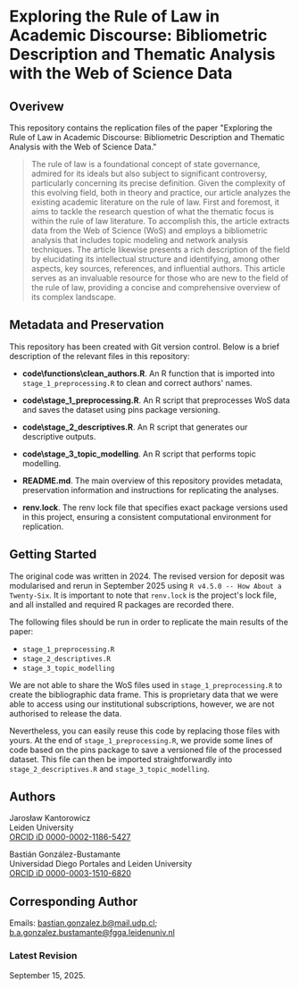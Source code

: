 # Exploring the Rule of Law in Academic Discourse: Bibliometric Description and Thematic Analysis with the Web of Science Data

## Overivew

This repository contains the replication files of the paper "Exploring the Rule of Law in Academic Discourse: Bibliometric Description and Thematic Analysis with the Web of Science Data."

> The rule of law is a foundational concept of state governance, admired for its ideals but also subject to significant controversy, particularly concerning its precise definition. Given the complexity of this evolving field, both in theory and practice, our article analyzes the existing academic literature on the rule of law. First and foremost, it aims to tackle the research question of what the thematic focus is within the rule of law literature. To accomplish this, the article extracts data from the Web of Science (WoS) and employs a bibliometric analysis that includes topic modeling and network analysis techniques. The article likewise presents a rich description of the field by elucidating its intellectual structure and identifying, among other aspects, key sources, references, and influential authors. This article serves as an invaluable resource for those who are new to the field of the rule of law, providing a concise and comprehensive overview of its complex landscape.

## Metadata and Preservation

This repository has been created with Git version control. Below is a brief description of the relevant files in this repository:

- **code\functions\clean_authors.R**. An R function that is imported into `stage_1_preprocessing.R` to clean and correct authors' names.

- **code\stage_1_preprocessing.R**. An R script that preprocesses WoS data and saves the dataset using pins package versioning.

- **code\stage_2_descriptives.R**. An R script that generates our descriptive outputs.

- **code\stage_3_topic_modelling**. An R script that performs topic modelling.

- **README.md**. The main overview of this repository provides metadata, preservation information and instructions for replicating the analyses.

- **renv.lock**. The renv lock file that specifies exact package versions used in this project, ensuring a consistent computational environment for replication.

## Getting Started

The original code was written in 2024. The revised version for deposit was modularised and rerun in September 2025 using `R v4.5.0 -- How About a Twenty-Six`. It is important to note that `renv.lock` is the project's lock file, and all installed and required R packages are recorded there.

The following files should be run in order to replicate the main results of the paper:

- `stage_1_preprocessing.R`
- `stage_2_descriptives.R`
- `stage_3_topic_modelling`

We are not able to share the WoS files used in `stage_1_preprocessing.R` to create the bibliographic data frame. This is proprietary data that we were able to access using our institutional subscriptions, however, we are not authorised to release the data.

Nevertheless, you can easily reuse this code by replacing those files with yours. At the end of `stage_1_preprocessing.R`, we provide some lines of code based on the pins package to save a versioned file of the processed dataset. This file can then be imported straightforwardly into `stage_2_descriptives.R` and `stage_3_topic_modelling`.

## Authors

Jarosław Kantorowicz \
Leiden University \
[ORCID iD 0000-0002-1186-5427](https://orcid.org/0000-0002-1186-5427)

Bastián González-Bustamante \
Universidad Diego Portales and Leiden University \
[ORCID iD 0000-0003-1510-6820](https://orcid.org/0000-0003-1510-6820) 

## Corresponding Author

Emails: bastian.gonzalez.b@mail.udp.cl; b.a.gonzalez.bustamante@fgga.leidenuniv.nl

### Latest Revision

September 15, 2025.
